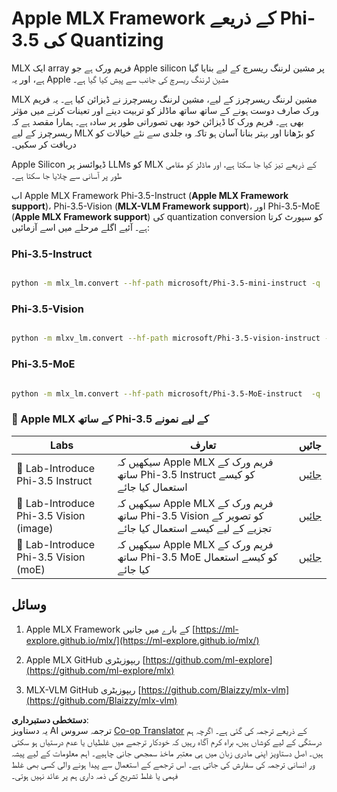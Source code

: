 <!--
CO_OP_TRANSLATOR_METADATA:
{
  "original_hash": "ec5e22bbded16acb7bdb9fa568ab5781",
  "translation_date": "2025-07-16T21:52:51+00:00",
  "source_file": "md/01.Introduction/04/UsingAppleMLXQuantifyingPhi.md",
  "language_code": "ur"
}
-->
# **Apple MLX Framework کے ذریعے Phi-3.5 کی Quantizing**

MLX ایک array فریم ورک ہے جو Apple silicon پر مشین لرننگ ریسرچ کے لیے بنایا گیا ہے، اور یہ Apple مشین لرننگ ریسرچ کی جانب سے پیش کیا گیا ہے۔

MLX مشین لرننگ ریسرچرز کے لیے، مشین لرننگ ریسرچرز نے ڈیزائن کیا ہے۔ یہ فریم ورک صارف دوست ہونے کے ساتھ ساتھ ماڈلز کو تربیت دینے اور تعینات کرنے میں مؤثر بھی ہے۔ فریم ورک کا ڈیزائن خود بھی تصوراتی طور پر سادہ ہے۔ ہمارا مقصد ہے کہ ریسرچرز کے لیے MLX کو بڑھانا اور بہتر بنانا آسان ہو تاکہ وہ جلدی سے نئے خیالات کو دریافت کر سکیں۔

Apple Silicon ڈیوائسز پر LLMs کو MLX کے ذریعے تیز کیا جا سکتا ہے، اور ماڈلز کو مقامی طور پر آسانی سے چلایا جا سکتا ہے۔

اب Apple MLX Framework Phi-3.5-Instruct (**Apple MLX Framework support**)، Phi-3.5-Vision (**MLX-VLM Framework support**)، اور Phi-3.5-MoE (**Apple MLX Framework support**) کی quantization conversion کو سپورٹ کرتا ہے۔ آئیے اگلے مرحلے میں اسے آزمائیں:

### **Phi-3.5-Instruct**

```bash

python -m mlx_lm.convert --hf-path microsoft/Phi-3.5-mini-instruct -q

```

### **Phi-3.5-Vision**

```bash

python -m mlxv_lm.convert --hf-path microsoft/Phi-3.5-vision-instruct -q

```

### **Phi-3.5-MoE**

```bash

python -m mlx_lm.convert --hf-path microsoft/Phi-3.5-MoE-instruct  -q

```

### **🤖 Apple MLX کے ساتھ Phi-3.5 کے لیے نمونے**

| Labs    | تعارف | جائیں |
| -------- | ------- |  ------- |
| 🚀 Lab-Introduce Phi-3.5 Instruct  | سیکھیں کہ Apple MLX فریم ورک کے ساتھ Phi-3.5 Instruct کو کیسے استعمال کیا جائے   |  [جائیں](../../../../../code/09.UpdateSamples/Aug/mlx-phi35-instruct.ipynb)    |
| 🚀 Lab-Introduce Phi-3.5 Vision (image) | سیکھیں کہ Apple MLX فریم ورک کے ساتھ Phi-3.5 Vision کو تصویر کے تجزیے کے لیے کیسے استعمال کیا جائے     |  [جائیں](../../../../../code/09.UpdateSamples/Aug/mlx-phi35-vision.ipynb)    |
| 🚀 Lab-Introduce Phi-3.5 Vision (moE)   | سیکھیں کہ Apple MLX فریم ورک کے ساتھ Phi-3.5 MoE کو کیسے استعمال کیا جائے  |  [جائیں](../../../../../code/09.UpdateSamples/Aug/mlx-phi35-moe.ipynb)    |

## **وسائل**

1. Apple MLX Framework کے بارے میں جانیں [https://ml-explore.github.io/mlx/](https://ml-explore.github.io/mlx/)

2. Apple MLX GitHub ریپوزیٹری [https://github.com/ml-explore](https://github.com/ml-explore/mlx)

3. MLX-VLM GitHub ریپوزیٹری [https://github.com/Blaizzy/mlx-vlm](https://github.com/Blaizzy/mlx-vlm)

**دستخطی دستبرداری**:  
یہ دستاویز AI ترجمہ سروس [Co-op Translator](https://github.com/Azure/co-op-translator) کے ذریعے ترجمہ کی گئی ہے۔ اگرچہ ہم درستگی کے لیے کوشاں ہیں، براہ کرم آگاہ رہیں کہ خودکار ترجمے میں غلطیاں یا عدم درستیاں ہو سکتی ہیں۔ اصل دستاویز اپنی مادری زبان میں ہی معتبر ماخذ سمجھی جانی چاہیے۔ اہم معلومات کے لیے پیشہ ور انسانی ترجمہ کی سفارش کی جاتی ہے۔ اس ترجمے کے استعمال سے پیدا ہونے والی کسی بھی غلط فہمی یا غلط تشریح کی ذمہ داری ہم پر عائد نہیں ہوتی۔